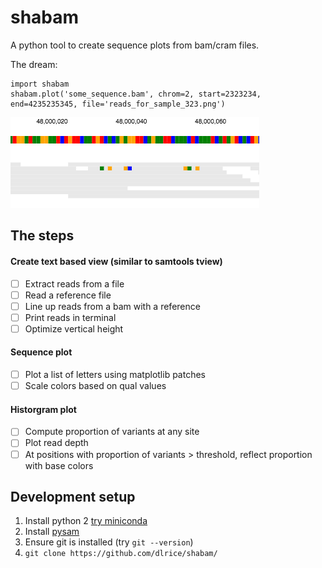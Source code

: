 # shabam
A python tool to create sequence plots from bam/cram files.

The dream:

```
import shabam
shabam.plot('some_sequence.bam', chrom=2, start=2323234, end=4235235345, file='reads_for_sample_323.png')
```

![The dream](/dream.png?raw=true)

## The steps

#### Create text based view (similar to samtools tview)
- [ ] Extract reads from a file
- [ ] Read a reference file
- [ ] Line up reads from a bam with a reference
- [ ] Print reads in terminal
- [ ] Optimize vertical height

#### Sequence plot
- [ ] Plot a list of letters using matplotlib patches
- [ ] Scale colors based on qual values

#### Historgram plot
- [ ] Compute proportion of variants at any site
- [ ] Plot read depth
- [ ] At positions with proportion of variants > threshold, reflect proportion with base colors

## Development setup
1. Install python 2 [try miniconda](http://conda.pydata.org/miniconda.html)
2. Install [pysam](https://github.com/pysam-developers/pysam/)
3. Ensure git is installed (try `git --version`)
4. `git clone https://github.com/dlrice/shabam/`
